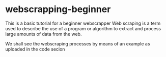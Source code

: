 # webscrapping-beginner
This is a basic tutorial for a beginner webscrapper
Web scraping is a term used to describe the use of a program or algorithm to extract and process
large amounts of data from the web.

We shall see the webscraping processes by means of an example as uploaded in the code secion

